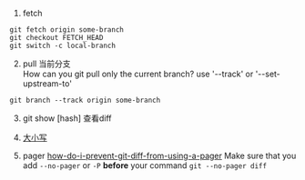1.  fetch
```
git fetch origin some-branch
git checkout FETCH_HEAD
git switch -c local-branch
``` 

2.  pull 当前分支  
How can you git pull only the current branch?
use '--track' or '--set-upstream-to'
```
git branch --track origin some-branch
```

3. git show \[hash\]
查看diff

4. [大小写](obsidian://open?vault=Obsidian%20Vault&file=Develop%2Fweb%20js%20ts%2Fwebpack-vite-rollup%2Fissue)
5. pager
   [how-do-i-prevent-git-diff-from-using-a-pager](https://stackoverflow.com/questions/2183900/how-do-i-prevent-git-diff-from-using-a-pager)
   Make sure that you add `--no-pager` or `-P` **before** your command
   `git --no-pager diff`
   
